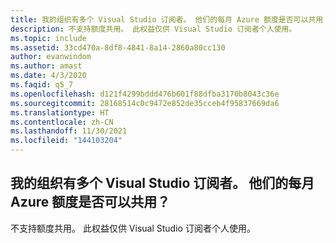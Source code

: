```yaml
---
title: 我的组织有多个 Visual Studio 订阅者。 他们的每月 Azure 额度是否可以共用？
description: 不支持额度共用。 此权益仅供 Visual Studio 订阅者个人使用。
ms.topic: include
ms.assetid: 33cd470a-8df8-4841-8a14-2860a80cc130
author: evanwindom
ms.author: amast
ms.date: 4/3/2020
ms.faqid: q5_7
ms.openlocfilehash: d121f4299bddd476b601f88dfba3170b8043c36e
ms.sourcegitcommit: 28168514c0c9472e852de35cceb4f95837669da6
ms.translationtype: HT
ms.contentlocale: zh-CN
ms.lasthandoff: 11/30/2021
ms.locfileid: "144103204"
---
```

## <a name="my-organization-has-multiple-visual-studio-subscribers-can-their-monthly-azure-credits-be-pooled"></a>我的组织有多个 Visual Studio 订阅者。 他们的每月 Azure 额度是否可以共用？

不支持额度共用。 此权益仅供 Visual Studio 订阅者个人使用。
